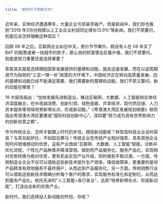 ```yaml
---
title: "新时代下的新方向"
---
```


近年来，实体经济遭遇寒冬，大量企业亏损甚至破产。但是新闻中，我们却也看到“2019 年3月份规模以上工业企业利润同比增长13.9%”等新闻，我们不禁要问，到底应该怎样理解这种现实？

回顾 08 年之后，互联网企业如日中天，房价节节攀升。假设有人在 08 年买了 BAT 的股票或者一线城市的房子，那么他的财富便会巨量升值，我们不禁要问，到底是努力重要还是选择重要？

答案其实就是选择拥抱国家发展提供的基建和动能，就会迅速发展，而在以逆周期调节为指导的“三去一降一补”政策的大环境下，中国经济正在转向高质量发展，旧的基建和动能已经不能满足需要，我们需要新的基建和动能。我们不禁又要问，新的动能在哪里？

19 大报告指出：“加快发展先进制造业，推动互联网、大数据、人工智能和实体经济深度融合，在中高端消费、创新引领、绿色低碳、共享经济、现代供应链、人力资本服务等领域培育新增长点、形成新动能。”《粤港澳大湾区发展规划纲要》继而指出粤港澳大湾区要建成“国际科技创新中心”，深圳要“努力成为具有世界影响力的创新创意之都”。

作为传统企业，怎样才能跟上时代的步伐，拥抱新动能呢？转型高科技企业谈何容易？与其另起炉灶，不如田忌赛马！传统企业在传统产业相对强势，具有其他企业短时间很难撼动的优势，这些产业借由“互联网、大数据、人工智能”赋能，诊断并优化流程，个性化产品种类并精准营销，做到将产品服务化，服务产品化，实现相对优势转换为绝对优势，更有机会实现产业升级，同时做到平稳过渡。一方面，传统制造业企业不仅可以借助这些新技术提升生产效率，降低故障率，更重要的是将产品精准有效地服务于最终用户，从而达到产品服务化。另一方面，传统销售行业可以借助这些新技术精确分析每个客户的需求，实现服务标准化和定制化，从而达到服务产品化。依托先进的“人工智能+各行各业”，达到“培育新增长点、形成新动能”，打造出全新的优势产业。

新时代，我们选择投入新动能的怀抱，你呢？

